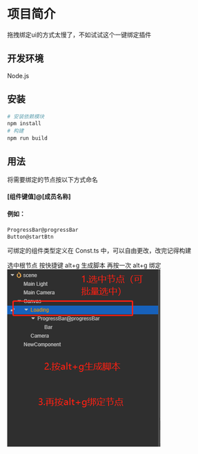 # 项目简介

拖拽绑定ui的方式太慢了，不如试试这个一键绑定插件

## 开发环境

Node.js

## 安装

```bash
# 安装依赖模块
npm install
# 构建
npm run build
```

## 用法

将需要绑定的节点按以下方式命名
#### [组件键值]@[成员名称]
#### 例如：
    ProgressBar@progressBar
    Button@startBtn
可绑定的组件类型定义在 Const.ts 中，可以自由更改，改完记得构建

选中根节点 按快捷键 alt+g 生成脚本
再按一次 alt+g 绑定
![截图说明](static/img/jietu.jpg)
